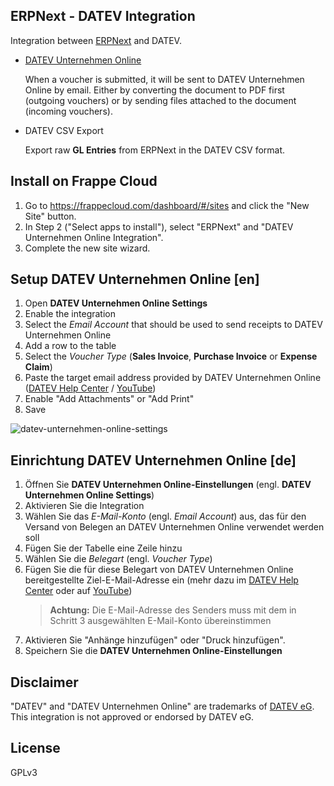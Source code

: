 ## ERPNext - DATEV Integration

Integration between [ERPNext](https://github.com/frappe/erpnext) and DATEV.

- [DATEV Unternehmen Online](https://www.datev.de/web/de/mydatev/online-anwendungen/datev-unternehmen-online/)

    When a voucher is submitted, it will be sent to DATEV Unternehmen Online by email. Either by converting the document to PDF first (outgoing vouchers) or by sending files attached to the document (incoming vouchers).

- DATEV CSV Export

    Export raw **GL Entries** from ERPNext in the DATEV CSV format.

## Install on Frappe Cloud

1. Go to https://frappecloud.com/dashboard/#/sites and click the "New Site" button.
2. In Step 2 ("Select apps to install"), select "ERPNext" and "DATEV Unternehmen Online Integration".
3. Complete the new site wizard.

## Setup DATEV Unternehmen Online [en]

1. Open **DATEV Unternehmen Online Settings**
2. Enable the integration
3. Select the _Email Account_ that should be used to send receipts to DATEV Unternehmen Online
4. Add a row to the table
5. Select the _Voucher Type_ (**Sales Invoice**, **Purchase Invoice** or **Expense Claim**)
6. Paste the target email address provided by DATEV Unternehmen Online ([DATEV Help Center](https://apps.datev.de/help-center/documents/1007550) / [YouTube](https://youtu.be/ZiISSXqX3KM))
8. Enable "Add Attachments" or "Add Print"
9. Save

![datev-unternehmen-online-settings](https://user-images.githubusercontent.com/14891507/155744820-f7eb3aa7-ba36-4a66-aa12-80e75fc467de.png)

## Einrichtung DATEV Unternehmen Online [de]

1. Öffnen Sie **DATEV Unternehmen Online-Einstellungen** (engl. **DATEV Unternehmen Online Settings**)
2. Aktivieren Sie die Integration
3. Wählen Sie das _E-Mail-Konto_ (engl. _Email Account_) aus, das für den Versand von Belegen an DATEV Unternehmen Online verwendet werden soll
4. Fügen Sie der Tabelle eine Zeile hinzu
5. Wählen Sie die _Belegart_ (engl. _Voucher Type_)
6. Fügen Sie die für diese Belegart von DATEV Unternehmen Online bereitgestellte Ziel-E-Mail-Adresse ein (mehr dazu im [DATEV Help Center](https://apps.datev.de/help-center/documents/1007550) oder auf [YouTube](https://youtu.be/ZiISSXqX3KM))
    > **Achtung:** Die E-Mail-Adresse des Senders muss mit dem in Schritt 3 ausgewählten E-Mail-Konto übereinstimmen
8. Aktivieren Sie "Anhänge hinzufügen" oder "Druck hinzufügen".
9. Speichern Sie die **DATEV Unternehmen Online-Einstellungen**

## Disclaimer

"DATEV" and "DATEV Unternehmen Online" are trademarks of [DATEV eG](https://www.datev.de/). This integration is not approved or endorsed by DATEV eG.

## License

GPLv3
